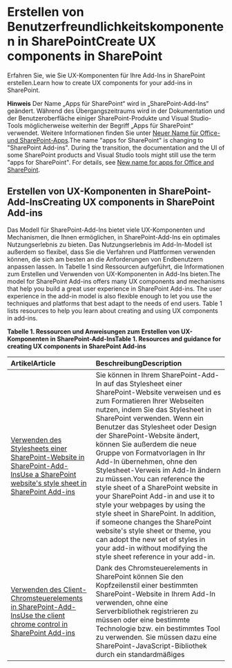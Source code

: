 # <a name="create-ux-components-in-sharepoint"></a><span data-ttu-id="3892c-101">Erstellen von Benutzerfreundlichkeitskomponenten in SharePoint</span><span class="sxs-lookup"><span data-stu-id="3892c-101">Create UX components in SharePoint</span></span>
<span data-ttu-id="3892c-102">Erfahren Sie, wie Sie UX-Komponenten für Ihre Add-Ins in SharePoint erstellen.</span><span class="sxs-lookup"><span data-stu-id="3892c-102">Learn how to create UX components for your add-ins in SharePoint.</span></span>
 

 <span data-ttu-id="3892c-p101">**Hinweis** Der Name „Apps für SharePoint“ wird in „SharePoint-Add-Ins“ geändert. Während des Übergangszeitraums wird in der Dokumentation und der Benutzeroberfläche einiger SharePoint-Produkte und Visual Studio-Tools möglicherweise weiterhin der Begriff „Apps für SharePoint“ verwendet. Weitere Informationen finden Sie unter [Neuer Name für Office- und SharePoint-Apps](new-name-for-apps-for-sharepoint#bk_newname).</span><span class="sxs-lookup"><span data-stu-id="3892c-p101">The name "apps for SharePoint" is changing to "SharePoint Add-ins". During the transition, the documentation and the UI of some SharePoint products and Visual Studio tools might still use the term "apps for SharePoint". For details, see [New name for apps for Office and SharePoint](new-name-for-apps-for-sharepoint#bk_newname).</span></span>
 


## <a name="creating-ux-components-in-sharepoint-add-ins"></a><span data-ttu-id="3892c-106">Erstellen von UX-Komponenten in SharePoint-Add-Ins</span><span class="sxs-lookup"><span data-stu-id="3892c-106">Creating UX components in SharePoint Add-ins</span></span>
<span data-ttu-id="3892c-107"><a name="SP15CreateUX_Creating"> </a></span><span class="sxs-lookup"><span data-stu-id="3892c-107"></span></span>

<span data-ttu-id="3892c-p102">Das Modell für SharePoint-Add-Ins bietet viele UX-Komponenten und Mechanismen, die Ihnen ermöglichen, in SharePoint-Add-Ins ein optimales Nutzungserlebnis zu bieten. Das Nutzungserlebnis im Add-In-Modell ist außerdem so flexibel, dass Sie die Verfahren und Plattformen verwenden können, die sich am besten an die Anforderungen von Endbenutzern anpassen lassen. In Tabelle 1 sind Ressourcen aufgeführt, die Informationen zum Erstellen und Verwenden von UX-Komponenten in Add-Ins bieten.</span><span class="sxs-lookup"><span data-stu-id="3892c-p102">The model for SharePoint Add-ins offers many UX components and mechanisms that help you build a great user experience in SharePoint Add-ins. The user experience in the add-in model is also flexible enough to let you use the techniques and platforms that best adapt to the needs of end users. Table 1 lists resources to help you learn about creating and using UX components in add-ins.</span></span>
 

 

<span data-ttu-id="3892c-111">**Tabelle 1. Ressourcen und Anweisungen zum Erstellen von UX-Komponenten in SharePoint-Add-Ins**</span><span class="sxs-lookup"><span data-stu-id="3892c-111">**Table 1. Resources and guidance for creating UX components in SharePoint Add-ins**</span></span>


|<span data-ttu-id="3892c-112">**Artikel**</span><span class="sxs-lookup"><span data-stu-id="3892c-112">**Article**</span></span>|<span data-ttu-id="3892c-113">**Beschreibung**</span><span class="sxs-lookup"><span data-stu-id="3892c-113">**Description**</span></span>|
|:-----|:-----|
| [<span data-ttu-id="3892c-114">Verwenden des Stylesheets einer SharePoint-Website in SharePoint-Add-Ins</span><span class="sxs-lookup"><span data-stu-id="3892c-114">Use a SharePoint website's style sheet in SharePoint Add-ins</span></span>](use-a-sharepoint-website-s-style-sheet-in-sharepoint-add-ins)|<span data-ttu-id="3892c-p103">Sie können in Ihrem SharePoint-Add-In auf das Stylesheet einer SharePoint-Website verweisen und es zum Formatieren Ihrer Webseiten nutzen, indem Sie das Stylesheet in SharePoint verwenden. Wenn ein Benutzer das Stylesheet oder Design der SharePoint-Website ändert, können Sie außerdem die neue Gruppe von Formatvorlagen in Ihr Add-In übernehmen, ohne den Stylesheet-Verweis im Add-In ändern zu müssen.</span><span class="sxs-lookup"><span data-stu-id="3892c-p103">You can reference the style sheet of a SharePoint website in your SharePoint Add-in and use it to style your webpages by using the style sheet in SharePoint. In addition, if someone changes the SharePoint website's style sheet or theme, you can adopt the new set of styles in your add-in without modifying the style sheet reference in your add-in.</span></span>|
| [<span data-ttu-id="3892c-117">Verwenden des Client-Chromsteuerelements in SharePoint-Add-Ins</span><span class="sxs-lookup"><span data-stu-id="3892c-117">Use the client chrome control in SharePoint Add-ins</span></span>](use-the-client-chrome-control-in-sharepoint-add-ins)|<span data-ttu-id="3892c-p104">Dank des Chromsteuerelements in SharePoint können Sie den Kopfzeilenstil einer bestimmten SharePoint-Website in Ihrem Add-In verwenden, ohne eine Serverbibliothek registrieren zu müssen oder eine bestimmte Technologie bzw. ein bestimmtes Tool zu verwenden. Sie müssen dazu eine SharePoint-JavaScript-Bibliothek durch ein standardmäßiges <script>-Tag registrieren. Sie können einen Platzhalter bereitstellen, indem Sie ein HTML- **div**-Element verwenden und das Steuerelement mit den verfügbaren Optionen weiter anpassen. Das Steuerelement erhält sein Aussehen durch die angegebene SharePoint-Website.  </span><span class="sxs-lookup"><span data-stu-id="3892c-p104">The chrome control in SharePoint enables you to use the header styling of a specific SharePoint site in your add-in without needing to register a server library or use a specific technology or tool. To use this functionality, you must register a SharePoint JavaScript library through a standard <script> tag. You can provide a placeholder by using an HTML **div** element and further customize the control by using the available options. The control inherits its appearance from the specified SharePoint website.</span></span>|
| [<span data-ttu-id="3892c-122">Erstellen von Add-In-Webparts zur Installation mit Ihrem SharePoint-Add-In</span><span class="sxs-lookup"><span data-stu-id="3892c-122">Create add-in parts to install with your SharePoint Add-in</span></span>](create-add-in-parts-to-install-with-your-sharepoint-add-in)|<span data-ttu-id="3892c-p105">Mit Add-In-Webparts können Sie die Benutzeroberfläche Ihres Add-Ins direkt im Hostweb anzeigen. Ein Add-In-Webpart zeigt Ihren Add-In-Inhalt mithilfe eines **IFrame** an. Endbenutzer können die Oberfläche mithilfe der benutzerdefinierten Eigenschaften, die Sie für Ihr Add-In-Webpart bereitstellen können, individuell anpassen. Die Add-In-Webseite erhält die benutzerdefinierten Eigenschaftswerte durch Parameter in der Abfragezeichenfolge.</span><span class="sxs-lookup"><span data-stu-id="3892c-p105">With add-in parts, you can show your add-in user experience right in the host web. An add-in part displays your add-in content using an **IFrame**. End users can customize the experience using the custom properties that you can provide for your add-in part. The add-in webpage receives the custom property values through parameters in the query string.</span></span>|
| [<span data-ttu-id="3892c-127">Erstellen benutzerdefinierter Aktionen zur Bereitstellung mit SharePoint-Add-Ins</span><span class="sxs-lookup"><span data-stu-id="3892c-127">Create custom actions to deploy with SharePoint Add-ins</span></span>](create-custom-actions-to-deploy-with-sharepoint-add-ins)|<span data-ttu-id="3892c-p106">Bei der SharePoint-Add-In-Erstellung ermöglichen Ihnen benutzerdefinierte Aktionen die Interaktion mit Listen und dem Menüband in der Hostwebsite. Eine benutzerdefinierte Aktion wird für die Hostwebsite bereitgestellt, wenn Endbenutzer Ihr Add-In installieren. Benutzerdefinierte Aktionen können eine Remotewebseite öffnen und durch die Abfragezeichenfolge Informationen übergeben. Für Add-Ins sind zwei Typen von benutzerdefinierten Aktionen verfügbar: Menüband und ECB (Edit Control Block).</span><span class="sxs-lookup"><span data-stu-id="3892c-p106">When you are creating a SharePoint Add-in, custom actions let you interact with the lists and the ribbon in the host web. A custom action deploys to the host web when end users install your add-in. Custom actions can open a remote webpage and pass information through the query string. There are two types of custom actions available for add-ins: Ribbon and Edit Control Block.</span></span>|
| [<span data-ttu-id="3892c-132">Anpassen einer Listenansicht in SharePoint-Add-Ins durch clientseitiges Rendering</span><span class="sxs-lookup"><span data-stu-id="3892c-132">Customize a list view in SharePoint Add-ins using client-side rendering</span></span>](customize-a-list-view-in-sharepoint-add-ins-using-client-side-rendering)|<span data-ttu-id="3892c-p107">Durch clientseitiges Rendering wird ein Mechanismus verfügbar, mit dem Sie Ihre eigene Ausgabe für eine Gruppe von Steuerelementen, die in einer SharePoint-Seite gehostet sind, generieren können. Dieser Mechanismus ermöglicht Ihnen die Verwendung bekannter Technologien, wie HTML und JavaScript, um die Rendering-Logik von SharePoint-Listenansichten zu definieren. Beim clientseitigen Rendering können Sie Ihre eigenen JavaScript-Ressourcen angeben und sie in den für Ihre Add-Ins verfügbaren Datenspeicheroptionen, wie z. B. eine Dokumentbibliothek, hosten.</span><span class="sxs-lookup"><span data-stu-id="3892c-p107">Client-side rendering provides a mechanism that you can use to produce your own output for a set of controls that are hosted in a SharePoint page. This mechanism enables you to use well-known technologies, such as HTML and JavaScript, to define the rendering logic of SharePoint list views. In client-side rendering, you can specify your own JavaScript resources and host them in the data storage options available to your add-ins, such as a document library.</span></span>|
| [<span data-ttu-id="3892c-136">Verwenden des clientseitigen Personenauswahl-Steuerelements in von SharePoint gehosteten SharePoint-Add-Ins</span><span class="sxs-lookup"><span data-stu-id="3892c-136">Use the client-side People Picker control in SharePoint-hosted SharePoint Add-ins</span></span>](use-the-client-side-people-picker-control-in-sharepoint-hosted-sharepoint-add-ins)|<span data-ttu-id="3892c-p108">Erfahren Sie, wie das clientseitige Steuerelement „Personenauswahl" in SharePoint-Add-Ins verwendet wird. Mit dem clientseitigen Personenauswahl-Steuerelement können Benutzer schnell nach gültigen Benutzerkonten von Personen, Gruppen und Ansprüchen in ihrer Organisation suchen und diese auswählen. Bei der Auswahl handelt es sich um ein HTML- und JavaScript-Steuerelement mit browserübergreifender Unterstützung.</span><span class="sxs-lookup"><span data-stu-id="3892c-p108">Learn how to use the client-side People Picker control in SharePoint Add-ins. The client-side People Picker control lets users quickly search for and select valid user accounts for people, groups, and claims in their organization. The picker is an HTML and JavaScript control that provides cross-browser support.</span></span>|

## <a name="next-steps-working-with-data-in-sharepoint-add-ins"></a><span data-ttu-id="3892c-140">Nächste Schritte: Arbeiten mit Daten in SharePoint-Add-Ins</span><span class="sxs-lookup"><span data-stu-id="3892c-140">Next steps: Working with data in SharePoint Add-ins</span></span>
<span data-ttu-id="3892c-141"><a name="SP15CreateUX_Next"> </a></span><span class="sxs-lookup"><span data-stu-id="3892c-141"></span></span>

<span data-ttu-id="3892c-p109">Haben Sie die Entwicklung einer optimalen UX für Ihr Add-In abgeschlossen? Integrieren Sie Daten mit den Mechanismen, die Ihnen im Modell für SharePoint-Add-Ins zur Verfügung stehen. Weitere Informationen finden Sie unter  [Arbeiten mit externen Daten in SharePoint](work-with-external-data-in-sharepoint-2013).</span><span class="sxs-lookup"><span data-stu-id="3892c-p109">Have you finished designing a great UX for your add-in? Incorporate data with the mechanisms available to you in the model for SharePoint Add-ins. For more information, see  [Work with external data in SharePoint](work-with-external-data-in-sharepoint-2013).</span></span>
 

 

## <a name="additional-resources"></a><span data-ttu-id="3892c-145">Zusätzliche Ressourcen</span><span class="sxs-lookup"><span data-stu-id="3892c-145">Additional resources</span></span>
<span data-ttu-id="3892c-146"><a name="SP15CreateUX_AddRes"> </a></span><span class="sxs-lookup"><span data-stu-id="3892c-146"></span></span>


-  [<span data-ttu-id="3892c-147">SharePoint-Add-Ins</span><span class="sxs-lookup"><span data-stu-id="3892c-147">SharePoint Add-ins</span></span>](sharepoint-add-ins)
    
 
-  [<span data-ttu-id="3892c-148">UX-Design für SharePoint-Add-Ins</span><span class="sxs-lookup"><span data-stu-id="3892c-148">UX design for SharePoint Add-ins</span></span>](ux-design-for-sharepoint-add-ins)
    
 
-  [<span data-ttu-id="3892c-149">Entwickeln von SharePoint-Add-Ins</span><span class="sxs-lookup"><span data-stu-id="3892c-149">Develop SharePoint Add-ins</span></span>](develop-sharepoint-add-ins)
    
 

